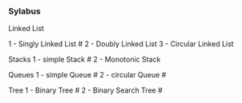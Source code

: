 ### Sylabus 

Linked List

1 - Singly Linked List #
2 - Doubly Linked List
3 - Circular Linked List 

Stacks 
1 - simple Stack #
2 - Monotonic Stack

Queues
1 - simple Queue #
2 - circular Queue #

Tree 
1 - Binary Tree #
2 - Binary Search Tree #
